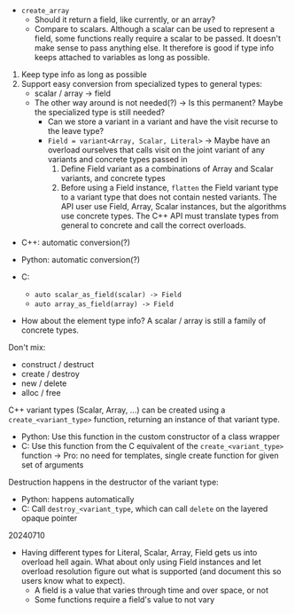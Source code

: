 - `create_array`
    - Should it return a field, like currently, or an array?
    - Compare to scalars. Although a scalar can be used to represent a field, some functions really require a
      scalar to be passed. It doesn't make sense to pass anything else. It therefore is good if type info
      keeps attached to variables as long as possible.

1. Keep type info as long as possible
2. Support easy conversion from specialized types to general types:
    - scalar / array → field
    - The other way around is not needed(?)
    → Is this permanent? Maybe the specialized type is still needed?
        - Can we store a variant in a variant and have the visit recurse to the leave type?
        - `Field = variant<Array, Scalar, Literal>`
        → Maybe have an overload ourselves that calls visit on the joint variant of any variants and concrete
          types passed in
          1. Define Field variant as a combinations of Array and Scalar variants, and concrete types
          2. Before using a Field instance, `flatten` the Field variant type to a variant type that does not
             contain nested variants. The API user use Field, Array, Scalar instances, but the algorithms use
             concrete types. The C++ API must translate types from general to concrete and call the correct
             overloads.

- C++: automatic conversion(?)
- Python: automatic conversion(?)
- C:
    - `auto scalar_as_field(scalar) -> Field`
    - `auto array_as_field(array) -> Field`

- How about the element type info? A scalar / array is still a family of concrete types.

Don't mix:
- construct / destruct
- create / destroy
- new / delete
- alloc / free

C++ variant types (Scalar, Array, ...) can be created using a `create_<variant_type>` function, returning an
instance of that variant type.
- Python: Use this function in the custom constructor of a class wrapper
- C: Use this function from the C equivalent of the `create_<variant_type>` function
→ Pro: no need for templates, single create function for given set of arguments

Destruction happens in the destructor of the variant type:
- Python: happens automatically
- C: Call `destroy_<variant_type`, which can call `delete` on the layered opaque pointer

20240710
- Having different types for Literal, Scalar, Array, Field gets us into overload hell again. What about only
  using Field instances and let overload resolution figure out what is supported (and document this so users
  know what to expect).
    - A field is a value that varies through time and over space, or not
    - Some functions require a field's value to not vary




